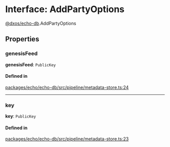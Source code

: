 # Interface: AddPartyOptions

[@dxos/echo-db](../modules/dxos_echo_db.md).AddPartyOptions

## Properties

### genesisFeed

 **genesisFeed**: `PublicKey`

#### Defined in

[packages/echo/echo-db/src/pipeline/metadata-store.ts:24](https://github.com/dxos/dxos/blob/db8188dae/packages/echo/echo-db/src/pipeline/metadata-store.ts#L24)

___

### key

 **key**: `PublicKey`

#### Defined in

[packages/echo/echo-db/src/pipeline/metadata-store.ts:23](https://github.com/dxos/dxos/blob/db8188dae/packages/echo/echo-db/src/pipeline/metadata-store.ts#L23)
